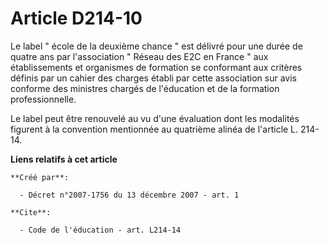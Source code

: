 # Article D214-10

Le label " école de la deuxième chance " est délivré pour une durée de quatre ans par l'association " Réseau des E2C en
France " aux établissements et organismes de formation se conformant aux critères définis par un cahier des charges établi
par cette association sur avis conforme des ministres chargés de l'éducation et de la formation professionnelle. 

Le label peut être renouvelé au vu d'une évaluation dont les modalités figurent à la convention mentionnée au quatrième
alinéa de l'article L. 214-14.

**Liens relatifs à cet article**

	**Créé par**:

	  - Décret n°2007-1756 du 13 décembre 2007 - art. 1

	**Cite**:

	  - Code de l'éducation - art. L214-14
